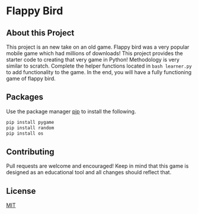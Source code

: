 # Flappy Bird

## About this Project
This project is an new take on an old game. Flappy bird was a very popular mobile game which had millions of downloads! This project provides the starter code to creating that very game in Python! Methodology is very similar to scratch. Complete the helper functions located in ```bash learner.py``` to add functionality to the game. In the end, you will have a fully functioning game of flappy bird.

## Packages
Use the package manager [pip](https://pip.pypa.io/en/stable/) to install the following.

```bash
pip install pygame
pip install random
pip install os
```

## Contributing
Pull requests are welcome and encouraged! Keep in mind that this game is designed as an educational tool and all changes should reflect that.

## License
[MIT](https://choosealicense.com/licenses/mit/)
